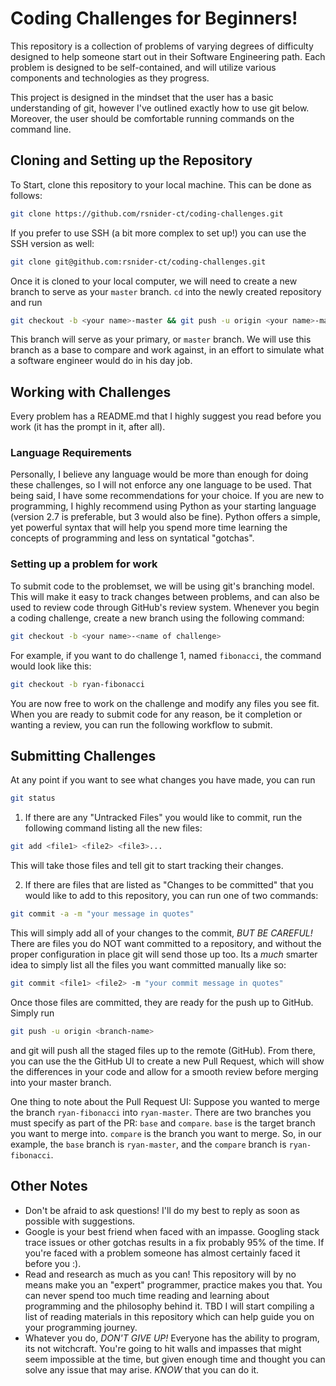 # Coding Challenges for Beginners!

This repository is a collection of problems of varying degrees of difficulty designed to help someone start out in their Software Engineering path. Each problem is designed to be self-contained, and will utilize various components and technologies as they progress.

This project is designed in the mindset that the user has a basic understanding of git, however I've outlined exactly how to use git below. Moreover, the user should be comfortable running commands on the command line.

## Cloning and Setting up the Repository

To Start, clone this repository to your local machine. This can be done as follows:

```bash
git clone https://github.com/rsnider-ct/coding-challenges.git
```

If you prefer to use SSH (a bit more complex to set up!) you can use the SSH version as well:

```bash
git clone git@github.com:rsnider-ct/coding-challenges.git
```

Once it is cloned to your local computer, we will need to create a new branch to serve as your `master` branch. `cd` into the newly created repository and run

```bash
git checkout -b <your name>-master && git push -u origin <your name>-master
```

This branch will serve as your primary, or `master` branch. We will use this branch as a base to compare and work against, in an effort to simulate what a software engineer would do in his day job. 

## Working with Challenges

Every problem has a README.md that I highly suggest you read before you work (it has the prompt in it, after all).

### Language Requirements

Personally, I believe any language would be more than enough for doing these challenges, so I will not enforce any one language to be used. That being said, I have some recommendations for your choice. If you are new to programming, I highly recommend using Python as your starting language (version 2.7 is preferable, but 3 would also be fine). Python offers a simple, yet powerful syntax that will help you spend more time learning the concepts of programming and less on syntatical "gotchas".  

### Setting up a problem for work

To submit code to the problemset, we will be using git's branching model. This will make it easy to track changes between problems, and can also be used to review code through GitHub's review system. Whenever you begin a coding challenge, create a new branch using the following command:

```bash
git checkout -b <your name>-<name of challenge>
```

For example, if you want to do challenge 1, named `fibonacci`, the command would look like this:

```bash
git checkout -b ryan-fibonacci
```

You are now free to work on the challenge and modify any files you see fit. When you are ready to submit code for any reason, be it completion or wanting a review, you can run the following workflow to submit.

## Submitting Challenges

At any point if you want to see what changes you have made, you can run 

```bash
git status
```

1) If there are any "Untracked Files" you would like to commit, run the following command listing all the new files:

```bash
git add <file1> <file2> <file3>...
```

This will take those files and tell git to start tracking their changes.

2) If there are files that are listed as "Changes to be committed" that you would like to add to this repository, you can run one of two commands:

```bash
git commit -a -m "your message in quotes"
```

This will simply add all of your changes to the commit, *BUT BE CAREFUL!* There are files you do NOT want committed to a repository, and without the proper configuration in place git will send those up too. Its a *much* smarter idea to simply list all the files you want committed manually like so:

```bash
git commit <file1> <file2> -m "your commit message in quotes"
```

Once those files are committed, they are ready for the push up to GitHub. Simply run

```bash
git push -u origin <branch-name>
```

and git will push all the staged files up to the remote (GitHub). From there, you can use the the GitHub UI to create a new Pull Request, which will show the differences in your code and allow for a smooth review before merging into your master branch.

One thing to note about the Pull Request UI: Suppose you wanted to merge the branch `ryan-fibonacci` into `ryan-master`. There are two branches you must specify as part of the PR: `base` and `compare`. `base` is the target branch you want to merge into. `compare` is the branch you want to merge. So, in our example, the `base` branch is `ryan-master`, and the `compare` branch is `ryan-fibonacci`.

## Other Notes

- Don't be afraid to ask questions! I'll do my best to reply as soon as possible with suggestions.
- Google is your best friend when faced with an impasse. Googling stack trace issues or other gotchas results in a fix probably 95% of the time. If you're faced with a problem someone has almost certainly faced it before you :). 
- Read and research as much as you can! This repository will by no means make you an "expert" programmer, practice makes you that. You can never spend too much time reading and learning about programming and the philosophy behind it. TBD I will start compiling a list of reading materials in this repository which can help guide you on your programming journey.
- Whatever you do, *DON'T GIVE UP!* Everyone has the ability to program, its not witchcraft. You're going to hit walls and impasses that might seem impossible at the time, but given enough time and thought you can solve any issue that may arise. *KNOW* that you can do it.